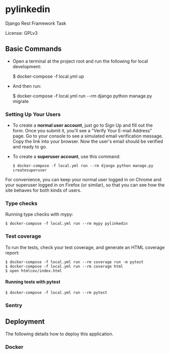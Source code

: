 # pylinkedin

Django Rest Framework Task


License: GPLv3


## Basic Commands

- Open a terminal at the project root and run the following for local development:

    $ docker-compose -f local.yml up


- And then run:

    $ docker-compose -f local.yml run --rm django python manage.py migrate

### Setting Up Your Users

- To create a **normal user account**, just go to Sign Up and fill out the form. Once you submit it, you'll see a "Verify Your E-mail Address" page. Go to your console to see a simulated email verification message. Copy the link into your browser. Now the user's email should be verified and ready to go.

- To create a **superuser account**, use this command:

      $ docker-compose -f local.yml run --rm django python manage.py createsuperuser

For convenience, you can keep your normal user logged in on Chrome and your superuser logged in on Firefox (or similar), so that you can see how the site behaves for both kinds of users.

### Type checks

Running type checks with mypy:

    $ docker-compose -f local.yml run --rm mypy pylinkedin

### Test coverage

To run the tests, check your test coverage, and generate an HTML coverage report:

    $ docker-compose -f local.yml run --rm coverage run -m pytest
    $ docker-compose -f local.yml run --rm coverage html
    $ open htmlcov/index.html

#### Running tests with pytest

    $ docker-compose -f local.yml run --rm pytest


### Sentry


## Deployment

The following details how to deploy this application.

### Docker
